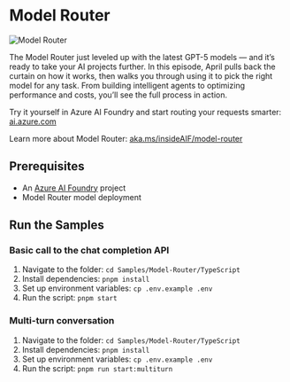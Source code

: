 # Model Router

![Model Router](../../Images/thumbnail-model-router.png)

The Model Router just leveled up with the latest GPT-5 models — and it’s ready to take your AI projects further. In this episode, April pulls back the curtain on how it works, then walks you through using it to pick the right model for any task. From building intelligent agents to optimizing performance and costs, you’ll see the full process in action.

Try it yourself in Azure AI Foundry and start routing your requests smarter: [ai.azure.com](https://ai.azure.com)

Learn more about Model Router: [aka.ms/insideAIF/model-router](https://aka.ms/insideAIF/model-router)

## Prerequisites

- An [Azure AI Foundry](https://ai.azure.com) project
- Model Router model deployment

## Run the Samples

### Basic call to the chat completion API

1. Navigate to the folder: `cd Samples/Model-Router/TypeScript`
1. Install dependencies: `pnpm install`
1. Set up environment variables: `cp .env.example .env`
1. Run the script: `pnpm start`

### Multi-turn conversation

1. Navigate to the folder: `cd Samples/Model-Router/TypeScript`
1. Install dependencies: `pnpm install`
1. Set up environment variables: `cp .env.example .env`
1. Run the script: `pnpm run start:multiturn`